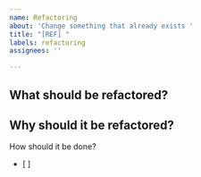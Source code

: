 ```yaml
---
name: Refactoring
about: 'Change something that already exists '
title: "[REF] "
labels: refactoring
assignees: ''

---
```


What should be refactored?
- 

Why should it be refactored?
- 

How should it be done?
- [ ]
